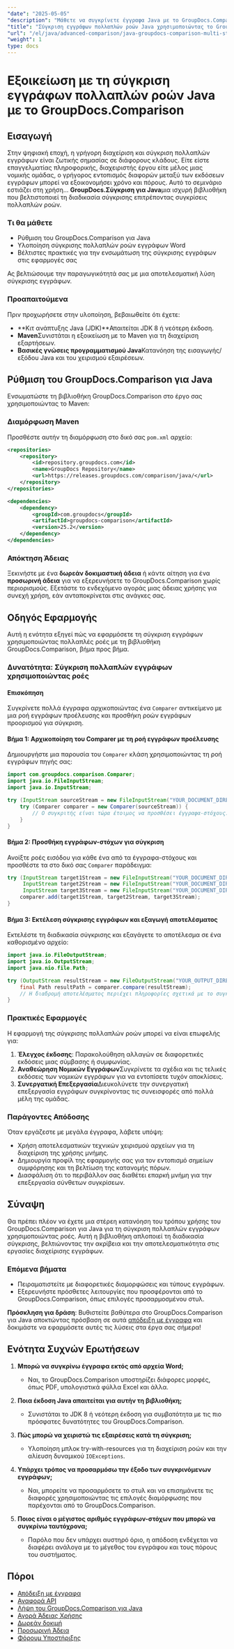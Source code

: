 ```yaml
---
"date": "2025-05-05"
"description": "Μάθετε να συγκρίνετε έγγραφα Java με το GroupDocs.Comparison. Μάθετε να συγκρίνετε πολλά έγγραφα αποτελεσματικά χρησιμοποιώντας ροές για βελτιωμένη παραγωγικότητα."
"title": "Σύγκριση εγγράφων πολλαπλών ροών Java χρησιμοποιώντας το GroupDocs.Comparison&#58; Ένας ολοκληρωμένος οδηγός"
"url": "/el/java/advanced-comparison/java-groupdocs-comparison-multi-stream-document-guide/"
"weight": 1
type: docs
---
```

# Εξοικείωση με τη σύγκριση εγγράφων πολλαπλών ροών Java με το GroupDocs.Comparison

## Εισαγωγή

Στην ψηφιακή εποχή, η γρήγορη διαχείριση και σύγκριση πολλαπλών εγγράφων είναι ζωτικής σημασίας σε διάφορους κλάδους. Είτε είστε επαγγελματίας πληροφορικής, διαχειριστής έργου είτε μέλος μιας νομικής ομάδας, ο γρήγορος εντοπισμός διαφορών μεταξύ των εκδόσεων εγγράφων μπορεί να εξοικονομήσει χρόνο και πόρους. Αυτό το σεμινάριο εστιάζει στη χρήση... **GroupDocs.Σύγκριση για Java**μια ισχυρή βιβλιοθήκη που βελτιστοποιεί τη διαδικασία σύγκρισης επιτρέποντας συγκρίσεις πολλαπλών ροών.

### Τι θα μάθετε
- Ρύθμιση του GroupDocs.Comparison για Java
- Υλοποίηση σύγκρισης πολλαπλών ροών εγγράφων Word
- Βέλτιστες πρακτικές για την ενσωμάτωση της σύγκρισης εγγράφων στις εφαρμογές σας

Ας βελτιώσουμε την παραγωγικότητά σας με μια αποτελεσματική λύση σύγκρισης εγγράφων.

### Προαπαιτούμενα

Πριν προχωρήσετε στην υλοποίηση, βεβαιωθείτε ότι έχετε:
- **Κιτ ανάπτυξης Java (JDK)**Απαιτείται JDK 8 ή νεότερη έκδοση.
- **Maven**Συνιστάται η εξοικείωση με το Maven για τη διαχείριση εξαρτήσεων.
- **Βασικές γνώσεις προγραμματισμού Java**Κατανόηση της εισαγωγής/εξόδου Java και του χειρισμού εξαιρέσεων.

## Ρύθμιση του GroupDocs.Comparison για Java

Ενσωματώστε τη βιβλιοθήκη GroupDocs.Comparison στο έργο σας χρησιμοποιώντας το Maven:

### Διαμόρφωση Maven
Προσθέστε αυτήν τη διαμόρφωση στο δικό σας `pom.xml` αρχείο:

```xml
<repositories>
    <repository>
        <id>repository.groupdocs.com</id>
        <name>GroupDocs Repository</name>
        <url>https://releases.groupdocs.com/comparison/java/</url>
    </repository>
</repositories>

<dependencies>
    <dependency>
        <groupId>com.groupdocs</groupId>
        <artifactId>groupdocs-comparison</artifactId>
        <version>25.2</version>
    </dependency>
</dependencies>
```

### Απόκτηση Άδειας
Ξεκινήστε με ένα **δωρεάν δοκιμαστική άδεια** ή κάντε αίτηση για ένα **προσωρινή άδεια** για να εξερευνήσετε το GroupDocs.Comparison χωρίς περιορισμούς. Εξετάστε το ενδεχόμενο αγοράς μιας άδειας χρήσης για συνεχή χρήση, εάν ανταποκρίνεται στις ανάγκες σας.

## Οδηγός Εφαρμογής

Αυτή η ενότητα εξηγεί πώς να εφαρμόσετε τη σύγκριση εγγράφων χρησιμοποιώντας πολλαπλές ροές με τη βιβλιοθήκη GroupDocs.Comparison, βήμα προς βήμα.

### Δυνατότητα: Σύγκριση πολλαπλών εγγράφων χρησιμοποιώντας ροές

#### Επισκόπηση
Συγκρίνετε πολλά έγγραφα αρχικοποιώντας ένα `Comparer` αντικείμενο με μια ροή εγγράφων προέλευσης και προσθήκη ροών εγγράφων προορισμού για σύγκριση.

#### Βήμα 1: Αρχικοποίηση του Comparer με τη ροή εγγράφων προέλευσης
Δημιουργήστε μια παρουσία του `Comparer` κλάση χρησιμοποιώντας τη ροή εγγράφων πηγής σας:

```java
import com.groupdocs.comparison.Comparer;
import java.io.FileInputStream;
import java.io.InputStream;

try (InputStream sourceStream = new FileInputStream("YOUR_DOCUMENT_DIRECTORY/SOURCE_WORD")) {
    try (Comparer comparer = new Comparer(sourceStream)) {
        // Ο συγκριτής είναι τώρα έτοιμος να προσθέσει έγγραφα-στόχους.
    }
}
```

#### Βήμα 2: Προσθήκη εγγράφων-στόχων για σύγκριση
Ανοίξτε ροές εισόδου για κάθε ένα από τα έγγραφα-στόχους και προσθέστε τα στο δικό σας `Comparer` παράδειγμα:

```java
try (InputStream target1Stream = new FileInputStream("YOUR_DOCUMENT_DIRECTORY/TARGET1_WORD"),
     InputStream target2Stream = new FileInputStream("YOUR_DOCUMENT_DIRECTORY/TARGET2_WORD"),
     InputStream target3Stream = new FileInputStream("YOUR_DOCUMENT_DIRECTORY/TARGET3_WORD")) {
    comparer.add(target1Stream, target2Stream, target3Stream);
}
```

#### Βήμα 3: Εκτέλεση σύγκρισης εγγράφων και εξαγωγή αποτελέσματος
Εκτελέστε τη διαδικασία σύγκρισης και εξαγάγετε το αποτέλεσμα σε ένα καθορισμένο αρχείο:

```java
import java.io.FileOutputStream;
import java.io.OutputStream;
import java.nio.file.Path;

try (OutputStream resultStream = new FileOutputStream("YOUR_OUTPUT_DIRECTORY/CompareMultipleDocumentsResult")) {
    final Path resultPath = comparer.compare(resultStream);
    // Η διαδρομή αποτελέσματος περιέχει πληροφορίες σχετικά με το συγκρινόμενο έγγραφο.
}
```

### Πρακτικές Εφαρμογές

Η εφαρμογή της σύγκρισης πολλαπλών ροών μπορεί να είναι επωφελής για:
1. **Έλεγχος έκδοσης**: Παρακολούθηση αλλαγών σε διαφορετικές εκδόσεις μιας σύμβασης ή συμφωνίας.
2. **Αναθεώρηση Νομικών Εγγράφων**Συγκρίνετε τα σχέδια και τις τελικές εκδόσεις των νομικών εγγράφων για να εντοπίσετε τυχόν αποκλίσεις.
3. **Συνεργατική Επεξεργασία**Διευκολύνετε την συνεργατική επεξεργασία εγγράφων συγκρίνοντας τις συνεισφορές από πολλά μέλη της ομάδας.

### Παράγοντες Απόδοσης
Όταν εργάζεστε με μεγάλα έγγραφα, λάβετε υπόψη:
- Χρήση αποτελεσματικών τεχνικών χειρισμού αρχείων για τη διαχείριση της χρήσης μνήμης.
- Δημιουργία προφίλ της εφαρμογής σας για τον εντοπισμό σημείων συμφόρησης και τη βελτίωση της κατανομής πόρων.
- Διασφάλιση ότι το περιβάλλον σας διαθέτει επαρκή μνήμη για την επεξεργασία σύνθετων συγκρίσεων.

## Σύναψη

Θα πρέπει πλέον να έχετε μια στέρεη κατανόηση του τρόπου χρήσης του GroupDocs.Comparison για Java για τη σύγκριση πολλαπλών εγγράφων χρησιμοποιώντας ροές. Αυτή η βιβλιοθήκη απλοποιεί τη διαδικασία σύγκρισης, βελτιώνοντας την ακρίβεια και την αποτελεσματικότητα στις εργασίες διαχείρισης εγγράφων.

### Επόμενα βήματα
- Πειραματιστείτε με διαφορετικές διαμορφώσεις και τύπους εγγράφων.
- Εξερευνήστε πρόσθετες λειτουργίες που προσφέρονται από το GroupDocs.Comparison, όπως επιλογές προσαρμοσμένου στυλ.

**Πρόσκληση για δράση**: Βυθιστείτε βαθύτερα στο GroupDocs.Comparison για Java αποκτώντας πρόσβαση σε αυτά [απόδειξη με έγγραφα](https://docs.groupdocs.com/comparison/java/) και δοκιμάστε να εφαρμόσετε αυτές τις λύσεις στα έργα σας σήμερα!

## Ενότητα Συχνών Ερωτήσεων

1. **Μπορώ να συγκρίνω έγγραφα εκτός από αρχεία Word;**
   - Ναι, το GroupDocs.Comparison υποστηρίζει διάφορες μορφές, όπως PDF, υπολογιστικά φύλλα Excel και άλλα.

2. **Ποια έκδοση Java απαιτείται για αυτήν τη βιβλιοθήκη;**
   - Συνιστάται το JDK 8 ή νεότερη έκδοση για συμβατότητα με τις πιο πρόσφατες δυνατότητες του GroupDocs.Comparison.

3. **Πώς μπορώ να χειριστώ τις εξαιρέσεις κατά τη σύγκριση;**
   - Υλοποίηση μπλοκ try-with-resources για τη διαχείριση ροών και την αλίευση δυναμικού `IOExceptions`.

4. **Υπάρχει τρόπος να προσαρμόσω την έξοδο των συγκρινόμενων εγγράφων;**
   - Ναι, μπορείτε να προσαρμόσετε το στυλ και να επισημάνετε τις διαφορές χρησιμοποιώντας τις επιλογές διαμόρφωσης που παρέχονται από το GroupDocs.Comparison.

5. **Ποιος είναι ο μέγιστος αριθμός εγγράφων-στόχων που μπορώ να συγκρίνω ταυτόχρονα;**
   - Παρόλο που δεν υπάρχει αυστηρό όριο, η απόδοση ενδέχεται να διαφέρει ανάλογα με το μέγεθος του εγγράφου και τους πόρους του συστήματος.

## Πόροι
- [Απόδειξη με έγγραφα](https://docs.groupdocs.com/comparison/java/)
- [Αναφορά API](https://reference.groupdocs.com/comparison/java/)
- [Λήψη του GroupDocs.Comparison για Java](https://releases.groupdocs.com/comparison/java/)
- [Αγορά Άδειας Χρήσης](https://purchase.groupdocs.com/buy)
- [Δωρεάν δοκιμή](https://releases.groupdocs.com/comparison/java/)
- [Προσωρινή Άδεια](https://purchase.groupdocs.com/temporary-license/)
- [Φόρουμ Υποστήριξης](https://forum.groupdocs.com/c/comparison)